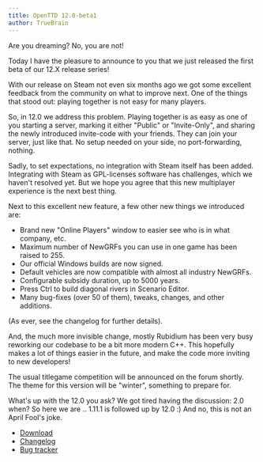 ```yaml
---
title: OpenTTD 12.0-beta1
author: TrueBrain
---
```


Are you dreaming?
No, you are not!

Today I have the pleasure to announce to you that we just released the first beta of our 12.X release series!

With our release on Steam not even six months ago we got some excellent feedback from the community on what to improve next.
One of the things that stood out: playing together is not easy for many players.

So, in 12.0 we address this problem.
Playing together is as easy as one of you starting a server, marking it either "Public" or "Invite-Only", and sharing the newly introduced invite-code with your friends.
They can join your server, just like that.
No setup needed on your side, no port-forwarding, nothing.

Sadly, to set expectations, no integration with Steam itself has been added.
Integrating with Steam as GPL-licenses software has challenges, which we haven't resolved yet.
But we hope you agree that this new multiplayer experience is the next best thing.

Next to this excellent new feature, a few other new things we introduced are:
* Brand new "Online Players" window to easier see who is in what company, etc.
* Maximum number of NewGRFs you can use in one game has been raised to 255.
* Our official Windows builds are now signed.
* Default vehicles are now compatible with almost all industry NewGRFs.
* Configurable subsidy duration, up to 5000 years.
* Press Ctrl to build diagonal rivers in Scenario Editor.
* Many bug-fixes (over 50 of them), tweaks, changes, and other additions.

(As ever, see the changelog for further details).

And, the much more invisible change, mostly Rubidium has been very busy reworking our codebase to be a bit more modern C++.
This hopefully makes a lot of things easier in the future, and make the code more inviting to new developers!

The usual titlegame competition will be announced on the forum shortly.
The theme for this version will be "winter", something to prepare for.

What's up with the 12.0 you ask?
We got tired having the discussion: 2.0 when?
So here we are .. 1.11.1 is followed up by 12.0 :)
And no, this is not an April Fool's joke.

* [Download](https://www.openttd.org/downloads/openttd-releases/testing.html)
* [Changelog](https://cdn.openttd.org/openttd-releases/12.0-beta1/changelog.txt)
* [Bug tracker](https://github.com/OpenTTD/OpenTTD/issues)
